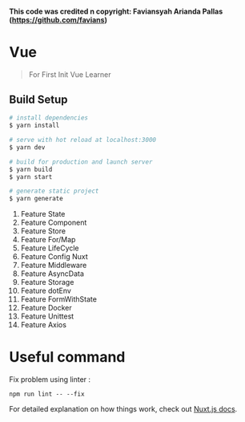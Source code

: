 #### This code was credited n copyright: Faviansyah Arianda Pallas (https://github.com/favians)

# Vue

> For First Init Vue Learner

## Build Setup

``` bash
# install dependencies
$ yarn install

# serve with hot reload at localhost:3000
$ yarn dev

# build for production and launch server
$ yarn build
$ yarn start

# generate static project
$ yarn generate
```

1. Feature State
2. Feature Component
3. Feature Store
4. Feature For/Map
5. Feature LifeCycle
6. Feature Config Nuxt
7. Feature Middleware
8. Feature AsyncData
9. Feature Storage
10. Feature dotEnv
11. Feature FormWithState
12. Feature Docker
13. Feature Unittest
14. Feature Axios

# Useful command

Fix problem using linter :

    npm run lint -- --fix

For detailed explanation on how things work, check out [Nuxt.js docs](https://nuxtjs.org).
